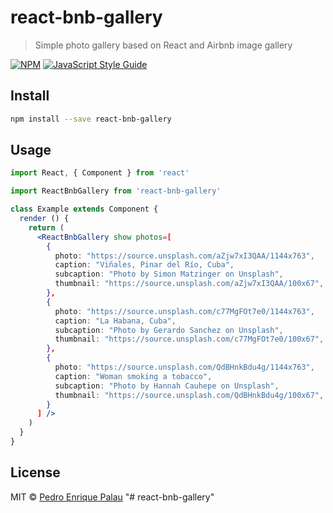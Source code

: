 # react-bnb-gallery

> Simple photo gallery based on React and Airbnb image gallery

[![NPM](https://img.shields.io/npm/v/react-bnb-gallery.svg)](https://www.npmjs.com/package/react-bnb-gallery) [![JavaScript Style Guide](https://img.shields.io/badge/code_style-standard-brightgreen.svg)](https://standardjs.com)

## Install

```bash
npm install --save react-bnb-gallery
```

## Usage

```jsx
import React, { Component } from 'react'

import ReactBnbGallery from 'react-bnb-gallery'

class Example extends Component {
  render () {
    return (
      <ReactBnbGallery show photos=[
        {
          photo: "https://source.unsplash.com/aZjw7xI3QAA/1144x763",
          caption: "Viñales, Pinar del Río, Cuba",
          subcaption: "Photo by Simon Matzinger on Unsplash",
          thumbnail: "https://source.unsplash.com/aZjw7xI3QAA/100x67",
        },
        {
          photo: "https://source.unsplash.com/c77MgFOt7e0/1144x763",
          caption: "La Habana, Cuba",
          subcaption: "Photo by Gerardo Sanchez on Unsplash",
          thumbnail: "https://source.unsplash.com/c77MgFOt7e0/100x67",
        },
        {
          photo: "https://source.unsplash.com/QdBHnkBdu4g/1144x763",
          caption: "Woman smoking a tobacco",
          subcaption: "Photo by Hannah Cauhepe on Unsplash",
          thumbnail: "https://source.unsplash.com/QdBHnkBdu4g/100x67",
        }
      ] />
    )
  }
}
```

## License

MIT © [Pedro Enrique Palau](https://github.com/peterpalau)
"# react-bnb-gallery" 
